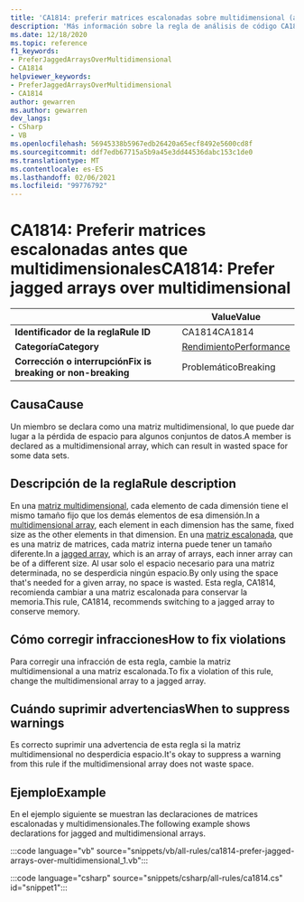 ```yaml
---
title: 'CA1814: preferir matrices escalonadas sobre multidimensional (análisis de código)'
description: 'Más información sobre la regla de análisis de código CA1814: preferir matrices escalonadas en multidimensionales'
ms.date: 12/18/2020
ms.topic: reference
f1_keywords:
- PreferJaggedArraysOverMultidimensional
- CA1814
helpviewer_keywords:
- PreferJaggedArraysOverMultidimensional
- CA1814
author: gewarren
ms.author: gewarren
dev_langs:
- CSharp
- VB
ms.openlocfilehash: 56945338b5967edb26420a65ecf8492e5600cd8f
ms.sourcegitcommit: ddf7edb67715a5b9a45e3dd44536dabc153c1de0
ms.translationtype: MT
ms.contentlocale: es-ES
ms.lasthandoff: 02/06/2021
ms.locfileid: "99776792"
---
```

# <a name="ca1814-prefer-jagged-arrays-over-multidimensional"></a><span data-ttu-id="d0b4c-103">CA1814: Preferir matrices escalonadas antes que multidimensionales</span><span class="sxs-lookup"><span data-stu-id="d0b4c-103">CA1814: Prefer jagged arrays over multidimensional</span></span>

| | <span data-ttu-id="d0b4c-104">Value</span><span class="sxs-lookup"><span data-stu-id="d0b4c-104">Value</span></span> |
|-|-|
| <span data-ttu-id="d0b4c-105">**Identificador de la regla**</span><span class="sxs-lookup"><span data-stu-id="d0b4c-105">**Rule ID**</span></span> |<span data-ttu-id="d0b4c-106">CA1814</span><span class="sxs-lookup"><span data-stu-id="d0b4c-106">CA1814</span></span>|
| <span data-ttu-id="d0b4c-107">**Categoría**</span><span class="sxs-lookup"><span data-stu-id="d0b4c-107">**Category**</span></span> |[<span data-ttu-id="d0b4c-108">Rendimiento</span><span class="sxs-lookup"><span data-stu-id="d0b4c-108">Performance</span></span>](performance-warnings.md)|
| <span data-ttu-id="d0b4c-109">**Corrección o interrupción**</span><span class="sxs-lookup"><span data-stu-id="d0b4c-109">**Fix is breaking or non-breaking**</span></span> |<span data-ttu-id="d0b4c-110">Problemático</span><span class="sxs-lookup"><span data-stu-id="d0b4c-110">Breaking</span></span>|

## <a name="cause"></a><span data-ttu-id="d0b4c-111">Causa</span><span class="sxs-lookup"><span data-stu-id="d0b4c-111">Cause</span></span>

<span data-ttu-id="d0b4c-112">Un miembro se declara como una matriz multidimensional, lo que puede dar lugar a la pérdida de espacio para algunos conjuntos de datos.</span><span class="sxs-lookup"><span data-stu-id="d0b4c-112">A member is declared as a multidimensional array, which can result in wasted space for some data sets.</span></span>

## <a name="rule-description"></a><span data-ttu-id="d0b4c-113">Descripción de la regla</span><span class="sxs-lookup"><span data-stu-id="d0b4c-113">Rule description</span></span>

<span data-ttu-id="d0b4c-114">En una [matriz multidimensional](../../../csharp/programming-guide/arrays/multidimensional-arrays.md), cada elemento de cada dimensión tiene el mismo tamaño fijo que los demás elementos de esa dimensión.</span><span class="sxs-lookup"><span data-stu-id="d0b4c-114">In a [multidimensional array](../../../csharp/programming-guide/arrays/multidimensional-arrays.md), each element in each dimension has the same, fixed size as the other elements in that dimension.</span></span> <span data-ttu-id="d0b4c-115">En una [matriz escalonada](../../../csharp/programming-guide/arrays/jagged-arrays.md), que es una matriz de matrices, cada matriz interna puede tener un tamaño diferente.</span><span class="sxs-lookup"><span data-stu-id="d0b4c-115">In a [jagged array](../../../csharp/programming-guide/arrays/jagged-arrays.md), which is an array of arrays, each inner array can be of a different size.</span></span> <span data-ttu-id="d0b4c-116">Al usar solo el espacio necesario para una matriz determinada, no se desperdicia ningún espacio.</span><span class="sxs-lookup"><span data-stu-id="d0b4c-116">By only using the space that's needed for a given array, no space is wasted.</span></span> <span data-ttu-id="d0b4c-117">Esta regla, CA1814, recomienda cambiar a una matriz escalonada para conservar la memoria.</span><span class="sxs-lookup"><span data-stu-id="d0b4c-117">This rule, CA1814, recommends switching to a jagged array to conserve memory.</span></span>

## <a name="how-to-fix-violations"></a><span data-ttu-id="d0b4c-118">Cómo corregir infracciones</span><span class="sxs-lookup"><span data-stu-id="d0b4c-118">How to fix violations</span></span>

<span data-ttu-id="d0b4c-119">Para corregir una infracción de esta regla, cambie la matriz multidimensional a una matriz escalonada.</span><span class="sxs-lookup"><span data-stu-id="d0b4c-119">To fix a violation of this rule, change the multidimensional array to a jagged array.</span></span>

## <a name="when-to-suppress-warnings"></a><span data-ttu-id="d0b4c-120">Cuándo suprimir advertencias</span><span class="sxs-lookup"><span data-stu-id="d0b4c-120">When to suppress warnings</span></span>

<span data-ttu-id="d0b4c-121">Es correcto suprimir una advertencia de esta regla si la matriz multidimensional no desperdicia espacio.</span><span class="sxs-lookup"><span data-stu-id="d0b4c-121">It's okay to suppress a warning from this rule if the multidimensional array does not waste space.</span></span>

## <a name="example"></a><span data-ttu-id="d0b4c-122">Ejemplo</span><span class="sxs-lookup"><span data-stu-id="d0b4c-122">Example</span></span>

<span data-ttu-id="d0b4c-123">En el ejemplo siguiente se muestran las declaraciones de matrices escalonadas y multidimensionales.</span><span class="sxs-lookup"><span data-stu-id="d0b4c-123">The following example shows declarations for jagged and multidimensional arrays.</span></span>

:::code language="vb" source="snippets/vb/all-rules/ca1814-prefer-jagged-arrays-over-multidimensional_1.vb":::

:::code language="csharp" source="snippets/csharp/all-rules/ca1814.cs" id="snippet1":::
